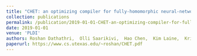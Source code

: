 ```yaml
---
title: "CHET: an optimizing compiler for fully-homomorphic neural-network inferencing"
collection: publications
permalink: /publication/2019-01-01-CHET-an-optimizing-compiler-for-fully-homomorphic-neural-network-inferencing
date: 2019-01-01
venue: 'PLDI'
authors: Roshan Dathathri,  Olli Saarikivi,  Hao Chen,  Kim Laine,  Kristin Lauter,  Saeed Maleki,  Madanlal Musuvathi,  Todd Mytkowicz
paperurl: https://www.cs.utexas.edu/~roshan/CHET.pdf
---
```

